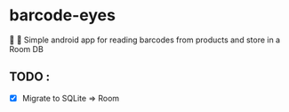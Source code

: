 # barcode-eyes
:eyes: :door: Simple android app for reading barcodes from products and store in a Room DB

## TODO :

- [x] Migrate to SQLite => Room

